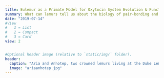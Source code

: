 ```yaml
---
title: Eulemur as a Primate Model for Oxytocin System Evolution & Function
summary: What can lemurs tell us about the biology of pair-bonding and sociality?
date: "2019-07-14"
#View
#   1 = List
#   2 = Compact
#   3 = Card
view: 2


#Optional header image (relative to `static/img/` folder).
header:
  caption: "Aria and Anhotep, two crowned lemurs living at the Duke Lemur Center, get acquainted. Photo: David Haring"
  image: "ariaanhotep.jpg"
---
```


